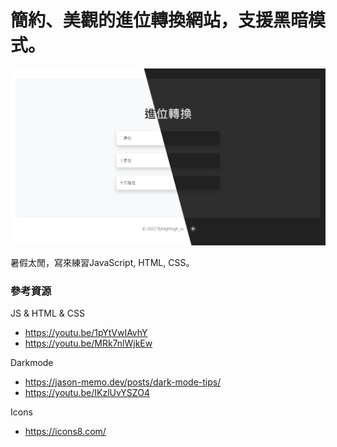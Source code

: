 # 簡約、美觀的進位轉換網站，支援黑暗模式。

[![進入網站](./cover.png)](https://flyhighhigh.github.io/base-converter/)

暑假太閒，寫來練習JavaScript, HTML, CSS。



### 參考資源

JS & HTML & CSS

- https://youtu.be/1pYtVwIAvhY
- https://youtu.be/MRk7nlWjkEw

Darkmode

- https://jason-memo.dev/posts/dark-mode-tips/
- https://youtu.be/IKzlUvYSZO4

Icons

- https://icons8.com/
